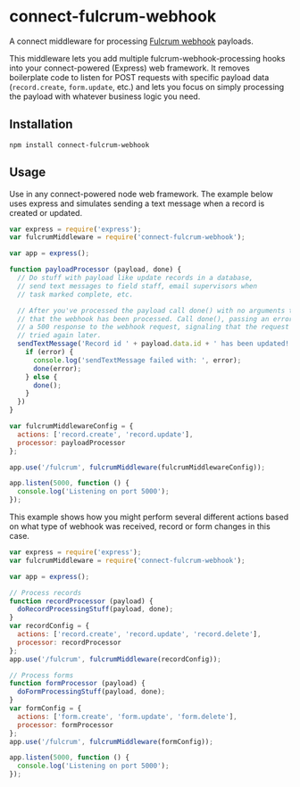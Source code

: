 # connect-fulcrum-webhook

A connect middleware for processing [Fulcrum webhook](http://fulcrumapp.com/developers/overview/webhooks/) payloads.

This middleware lets you add multiple fulcrum-webhook-processing hooks into your connect-powered (Express) web framework. It removes boilerplate code to listen for POST requests with specific payload data (`record.create`, `form.update`, etc.) and lets you focus on simply processing the payload with whatever business logic you need.

## Installation

`npm install connect-fulcrum-webhook`

## Usage

Use in any connect-powered node web framework. The example below uses express and simulates sending a text message when a record is created or updated.

```javascript
var express = require('express');
var fulcrumMiddleware = require('connect-fulcrum-webhook');

var app = express();

function payloadProcessor (payload, done) {
  // Do stuff with payload like update records in a database,
  // send text messages to field staff, email supervisors when
  // task marked complete, etc.

  // After you've processed the payload call done() with no arguments to signal
  // that the webhook has been processed. Call done(), passing an error to return
  // a 500 response to the webhook request, signaling that the request should be
  // tried again later.
  sendTextMessage('Record id ' + payload.data.id + ' has been updated!', function (error) {
    if (error) {
      console.log('sendTextMessage failed with: ', error);
      done(error);
    } else {
      done();
    }
  })
}

var fulcrumMiddlewareConfig = {
  actions: ['record.create', 'record.update'],
  processor: payloadProcessor
};

app.use('/fulcrum', fulcrumMiddleware(fulcrumMiddlewareConfig));

app.listen(5000, function () {
  console.log('Listening on port 5000');
});
```

This example shows how you might perform several different actions based on what type of webhook was received, record or form changes in this case.

```javascript
var express = require('express');
var fulcrumMiddleware = require('connect-fulcrum-webhook');

var app = express();

// Process records
function recordProcessor (payload) {
  doRecordProcessingStuff(payload, done);
}
var recordConfig = {
  actions: ['record.create', 'record.update', 'record.delete'],
  processor: recordProcessor
};
app.use('/fulcrum', fulcrumMiddleware(recordConfig));

// Process forms
function formProcessor (payload) {
  doFormProcessingStuff(payload, done);
}
var formConfig = {
  actions: ['form.create', 'form.update', 'form.delete'],
  processor: formProcessor
};
app.use('/fulcrum', fulcrumMiddleware(formConfig));

app.listen(5000, function () {
  console.log('Listening on port 5000');
});
```

